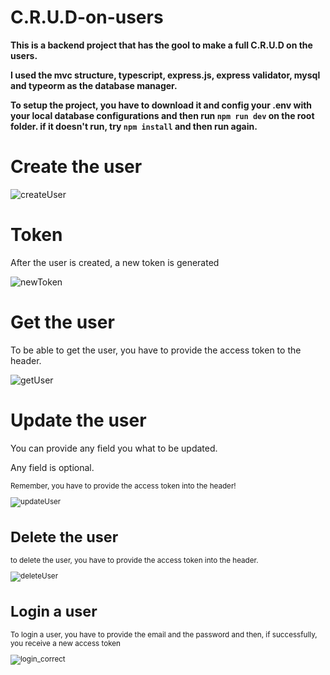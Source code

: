 # C.R.U.D-on-users

<strong>This is a backend project that has the gool to make a full C.R.U.D on the users. </strong>

<strong> I used the mvc structure, typescript, express.js, express validator, mysql and typeorm as the database manager.</strong>

<strong>To setup the project, you have to download it and config your .env with your local database configurations and then run  ```npm run dev``` 
on the root folder. if it doesn't run, try ```npm install``` and then run again.</strong>

<h1>Create the user</h1>

![createUser](https://user-images.githubusercontent.com/92902916/198898866-d7f582f6-dce6-4909-bb88-1cfca827c59c.png)

<h1>Token</h1>

<p>After the user is created, a new token is generated</p>

![newToken](https://user-images.githubusercontent.com/92902916/198898931-69ce45d9-9c3b-4a99-94a4-eaa3c1d8a04f.png)

<h1>Get the user</h1>
<p>To be able to get the user, you have to provide the access token to the header.</p>

![getUser](https://user-images.githubusercontent.com/92902916/198899014-d6267190-41c6-4a66-a791-682725cd60e4.png)

<h1>Update the user</h1>
<p>You can provide any field you what to be updated. </p>
<p>Any field is optional. </p>
<small>Remember, you have to provide the access token into the header!</>


![updateUser](https://user-images.githubusercontent.com/92902916/198899082-1f2317d8-1527-4513-a1b3-d2abb20ca5a1.png)

<h1>Delete the user</h1>
<p>to delete the user, you have to provide the access token into the header.</p>

![deleteUser](https://user-images.githubusercontent.com/92902916/198899308-6a44ed93-fdb8-44fe-8524-3600a85452ef.png)

<h1>Login a user</h1>
<p>To login a user, you have to provide the email and the password and then, if successfully, you receive a new access token</p>

![login_correct](https://user-images.githubusercontent.com/92902916/198899453-986c49da-7978-4e66-929b-2ec2550b3632.png)



